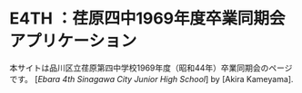 # E4TH ：荏原四中1969年度卒業同期会アプリケーション

本サイトは品川区立荏原第四中学校1969年度（昭和44年）卒業同期会のページです。
[*Ebara 4th Sinagawa City Junior High School*]
by [Akira Kameyama].
